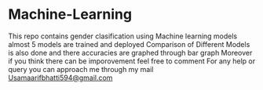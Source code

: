 # Machine-Learning
This repo contains gender clasification using Machine learning models 
almost 5 models are trained and deployed 
Comparison of Different Models is also done 
and there accuracies are graphed through bar graph
Moreover if you think there can be imporovement feel free to comment
For any help or query you can approach me through my mail
Usamaarifbhatti594@gmail.com
